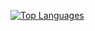 [![Top Languages](https://github-readme-stats.vercel.app/api/top-langs/?username=EthanPilz&layout=compact&theme=aura&layout=compact)](https://github.com/anuraghazra/github-readme-stats)

